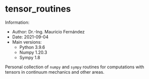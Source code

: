 # tensor_routines

Information:

* Author: Dr.-Ing. Mauricio Fernández
* Date: 2021-09-04
* Main versions:
  * Python 3.9.6
  * Numpy 1.20.3
  * Sympy 1.8

Personal collection of `numpy` and `sympy` routines for computations with tensors in continuum mechanics and other areas.
